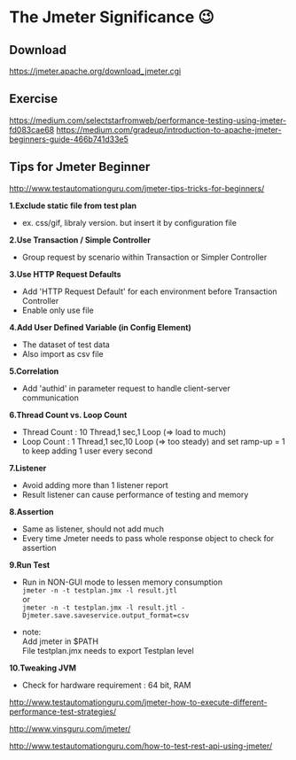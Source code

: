
# The Jmeter Significance :wink:

## Download
https://jmeter.apache.org/download_jmeter.cgi

## Exercise
https://medium.com/selectstarfromweb/performance-testing-using-jmeter-fd083cae68
https://medium.com/gradeup/introduction-to-apache-jmeter-beginners-guide-466b741d33e5

## Tips for Jmeter Beginner
http://www.testautomationguru.com/jmeter-tips-tricks-for-beginners/

**1.Exclude static file from test plan** 

- ex. css/gif, libraly version. but insert it by configuration file

**2.Use Transaction / Simple Controller**

- Group request by scenario within Transaction or Simpler Controller

**3.Use HTTP Request Defaults**

- Add 'HTTP Request Default' for each environment before Transaction Controller
- Enable only use file

**4.Add User Defined Variable (in Config Element)**

- The dataset of test data
- Also import as csv file

**5.Correlation**

- Add 'authid' in parameter request to handle client-server communication

**6.Thread Count vs. Loop Count**

- Thread Count : 10 Thread,1 sec,1 Loop  (=> load to much)
- Loop Count   : 1  Thread,1 sec,10 Loop (=> too steady) and set ramp-up = 1 to keep adding 1 user every second

**7.Listener**

- Avoid adding more than 1 listener report
- Result listener can cause performance of testing and memory

**8.Assertion**

- Same as listener, should not add much
- Every time Jmeter needs to pass whole response object to check for assertion

**9.Run Test**

- Run in NON-GUI mode to lessen memory consumption\
  `jmeter -n -t testplan.jmx -l result.jtl`\
  or\
  `jmeter -n -t testplan.jmx -l result.jtl -Djmeter.save.saveservice.output_format=csv`

- note:\
  Add jmeter in $PATH\
  File testplan.jmx needs to export Testplan level

**10.Tweaking JVM**

- Check for hardware requirement : 64 bit, RAM




http://www.testautomationguru.com/jmeter-how-to-execute-different-performance-test-strategies/

http://www.vinsguru.com/jmeter/

http://www.testautomationguru.com/how-to-test-rest-api-using-jmeter/
